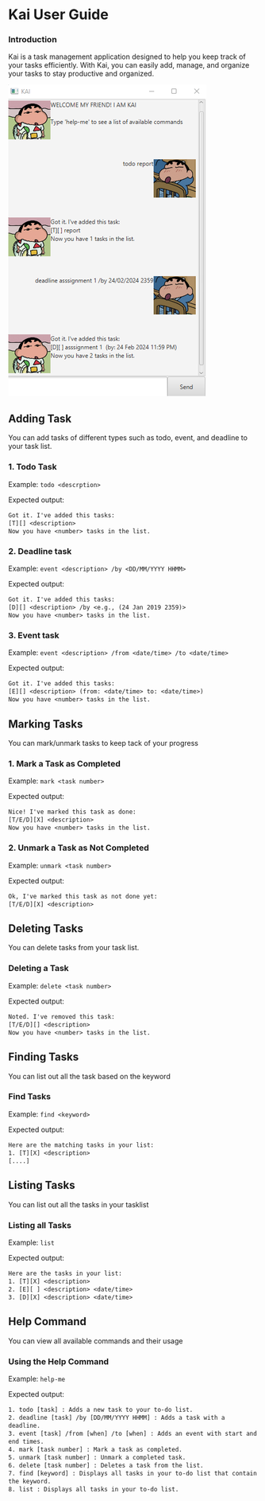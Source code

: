 # Kai User Guide
### Introduction
Kai is a task management application designed to help you keep track of your tasks efficiently.
With Kai, you can easily add, manage, and organize your tasks to stay productive and organized.

![Image](Ui.png)

## Adding Task
You can add tasks of different types such as todo, event, and deadline to your task list.

### 1. Todo Task
Example: `todo <descrption>`

Expected output:
```
Got it. I've added this tasks:
[T][] <description>
Now you have <number> tasks in the list.
```

### 2. Deadline task
Example: `event <description> /by <DD/MM/YYYY HHMM>`

Expected output:
```
Got it. I've added this tasks:
[D][] <description> /by <e.g., (24 Jan 2019 2359)>
Now you have <number> tasks in the list.
```

### 3. Event task
Example: `event <description> /from <date/time> /to <date/time>`

Expected output:
```
Got it. I've added this tasks:
[E][] <description> (from: <date/time> to: <date/time>)
Now you have <number> tasks in the list.
```

## Marking Tasks
You can mark/unmark tasks to keep tack of your progress

### 1. Mark a Task as Completed
Example: `mark <task number>`

Expected output:
```
Nice! I've marked this task as done:
[T/E/D][X] <description>
Now you have <number> tasks in the list.
```
### 2. Unmark a Task as Not Completed
Example: `unmark <task number>`

Expected output:
```
Ok, I've marked this task as not done yet:
[T/E/D][X] <description>
```

## Deleting Tasks
You can delete tasks from your task list.

### Deleting a Task
Example: `delete <task number>`

Expected output:
```
Noted. I've removed this task:
[T/E/D][] <description>
Now you have <number> tasks in the list.
```

## Finding Tasks
You can list out all the task based on the keyword

### Find Tasks
Example: `find <keyword>`

Expected output:
```
Here are the matching tasks in your list:
1. [T][X] <description>
[....]
```

## Listing Tasks
You can list out all the tasks in your tasklist

### Listing all Tasks
Example: `list`

Expected output:
```
Here are the tasks in your list:
1. [T][X] <description>
2. [E][ ] <description> <date/time>
3. [D][X] <description> <date/time>
```

## Help Command
You can view all available commands and their usage

### Using the Help Command
Example: `help-me`

Expected output:
```
1. todo [task] : Adds a new task to your to-do list.
2. deadline [task] /by [DD/MM/YYYY HHMM] : Adds a task with a deadline.
3. event [task] /from [when] /to [when] : Adds an event with start and end times.
4. mark [task number] : Mark a task as completed.
5. unmark [task number] : Unmark a completed task.
6. delete [task number] : Deletes a task from the list.
7. find [keyword] : Displays all tasks in your to-do list that contain the keyword.
8. list : Displays all tasks in your to-do list.
```



